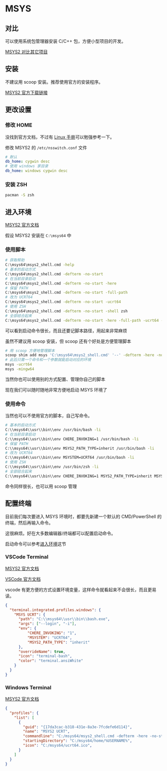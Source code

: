# MSYS

## 对比

可以使用系统包管理器安装 C/C++ 包，方便小型项目的开发。

[MSYS2 对比其它项目](https://www.msys2.org/docs/what-is-msys2/)

## 安装

不建议用 scoop 安装。推荐使用官方的安装程序。

[MSYS2 官方下载链接](https://www.msys2.org/)

## 更改设置

### 修改 HOME

没找到官方文档，不过有 [Linux 手册](https://www.man7.org/linux/man-pages/man5/nsswitch.conf.5.html)可以勉强参考一下。

修改 MSYS2 的 `/etc/nsswitch.conf` 文件

```yaml
# 默认
db_home: cygwin desc
# 使用 windows 家目录
db_home: windows cygwin desc
```

### 安装 ZSH

```sh
pacman -S zsh
```

## 进入环境

[MSYS2 官方文档](https://www.msys2.org/wiki/Launchers/)

假设 MSYS2 安装在 `C:\msys64` 中

### 使用脚本

```sh
# 获取帮助
C:\msys64\msys2_shell.cmd -help
# 基本的启动方式
C:\msys64\msys2_shell.cmd -defterm -no-start
# 在当前目录启动
C:\msys64\msys2_shell.cmd -defterm -no-start -here
# 保留 PATH
C:\msys64\msys2_shell.cmd -defterm -no-start -full-path
# 改为 UCRT64
C:\msys64\msys2_shell.cmd -defterm -no-start -ucrt64
# 使用 ZSH
C:\msys64\msys2_shell.cmd -defterm -no-start -shell zsh
# 全部结合起来
C:\msys64\msys2_shell.cmd -defterm -no-start -here -full-path -ucrt64 -shell zsh
```

可以看到启动命令很长，而且还要记脚本路径，用起来非常麻烦

虽然不建议用 scoop 安装，但 scoop 还有个好处是方便管理脚本

```sh
# 用 scoop 方便地管理脚本
scoop shim add msys 'C:\msys64\msys2_shell.cmd' '--' -defterm -here -no-start -full-path -shell zsh
# 此后只需一个命令和一个参数就能启动对应的环境
msys -ucrt64
msys -mingw64
```

当然你也可以使用别的方式配置、管理你自己的脚本

现在我们可以随时随地非常方便地启动 MSYS 环境了

### 使用命令

当然也可以不使用官方的脚本，自己写命令。

```sh
# 基本的启动方式
C:\\msys64\\usr\\bin\\env /usr/bin/bash -li
# 在当前目录启动
C:\\msys64\\usr\\bin\\env CHERE_INVOKING=1 /usr/bin/bash -li
# 保留 PATH
C:\\msys64\\usr\\bin\\env MSYS2_PATH_TYPE=inherit /usr/bin/bash -li
# 改为 UCRT64
C:\\msys64\\usr\\bin\\env MSYSTEM=UCRT64 /usr/bin/bash -li
# 使用 ZSH
C:\\msys64\\usr\\bin\\env /usr/bin/zsh -li
# 全部结合起来
C:\\msys64\\usr\\bin\\env CHERE_INVOKING=1 MSYS2_PATH_TYPE=inherit MSYSTEM=UCRT64 /usr/bin/zsh -li
```

命令同样很长，也可以用 scoop 管理

## 配置终端

目前我们每次要进入 MSYS 环境时，都要先新建一个默认的 CMD/PowerShell 的终端，然后再输入命令。

这很麻烦。好在大多数编辑器/终端都可以配置启动命令。

启动命令可以参考[进入环境](#进入环境)这节

### VSCode Terminal

[MSYS2 官方文档](https://www.msys2.org/docs/ides-editors/)

[VSCode 官方文档](https://code.visualstudio.com/docs/terminal/profiles#_msys2)

vscode 有更方便的方式设置环境变量，这样命令就看起来不会很长，而且更易读。

```json
{
  "terminal.integrated.profiles.windows": {
    "MSYS UCRT": {
      "path": "C:\\msys64\\usr\\bin\\bash.exe",
      "args": ["--login", "-i"],
      "env": {
          "CHERE_INVOKING": "1",
          "MSYSTEM": "UCRT64",
          "MSYS2_PATH_TYPE": "inherit"
      },
      "overrideName": true,
      "icon": "terminal-bash",
      "color": "terminal.ansiWhite"
    }
  }
}

```

### Windows Terminal

[MSYS2 官方文档](https://www.msys2.org/docs/terminals/#windows-terminal)

```json
{
  "profiles": {
    "list": [
      {
        "guid": "{17da3cac-b318-431e-8a3e-7fcdefe6d114}",
        "name": "MSYS2 UCRT",
        "commandline": "C:/msys64/msys2_shell.cmd -defterm -here -no-start -ucrt64",
        "startingDirectory": "C:/msys64/home/%USERNAME%",
        "icon": "C:/msys64/ucrt64.ico",
      }
    ]
  }
}
```
